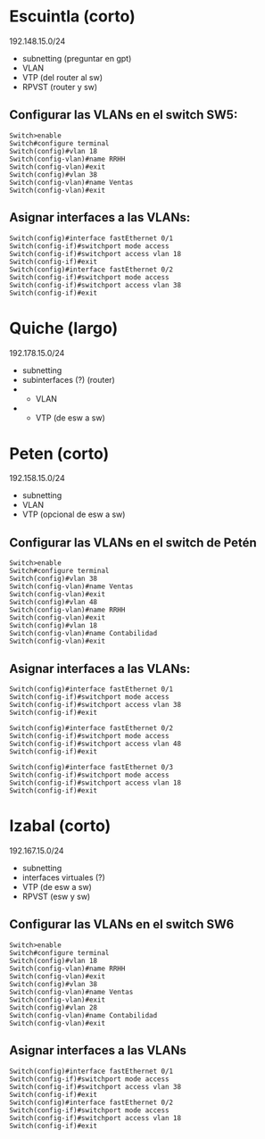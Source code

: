 # Escuintla (corto)
192.148.15.0/24
- subnetting (preguntar en gpt)
- VLAN
- VTP (del router al sw) 
- RPVST (router y sw)

## Configurar las VLANs en el switch SW5: 
```
Switch>enable
Switch#configure terminal
Switch(config)#vlan 18
Switch(config-vlan)#name RRHH
Switch(config-vlan)#exit
Switch(config)#vlan 38
Switch(config-vlan)#name Ventas
Switch(config-vlan)#exit
```

## Asignar interfaces a las VLANs:

```
Switch(config)#interface fastEthernet 0/1
Switch(config-if)#switchport mode access
Switch(config-if)#switchport access vlan 18
Switch(config-if)#exit
Switch(config)#interface fastEthernet 0/2
Switch(config-if)#switchport mode access
Switch(config-if)#switchport access vlan 38
Switch(config-if)#exit
```


# Quiche (largo)
192.178.15.0/24
- subnetting
- subinterfaces (?) (router)
- - VLAN
- - VTP (de esw a sw)

# Peten (corto)
192.158.15.0/24
- subnetting
- VLAN
- VTP (opcional de esw a sw)

## Configurar las VLANs en el switch de Petén

```
Switch>enable
Switch#configure terminal
Switch(config)#vlan 38
Switch(config-vlan)#name Ventas
Switch(config-vlan)#exit
Switch(config)#vlan 48
Switch(config-vlan)#name RRHH
Switch(config-vlan)#exit
Switch(config)#vlan 18
Switch(config-vlan)#name Contabilidad
Switch(config-vlan)#exit

```

## Asignar interfaces a las VLANs:
```
Switch(config)#interface fastEthernet 0/1
Switch(config-if)#switchport mode access
Switch(config-if)#switchport access vlan 38
Switch(config-if)#exit

Switch(config)#interface fastEthernet 0/2
Switch(config-if)#switchport mode access
Switch(config-if)#switchport access vlan 48
Switch(config-if)#exit

Switch(config)#interface fastEthernet 0/3
Switch(config-if)#switchport mode access
Switch(config-if)#switchport access vlan 18
Switch(config-if)#exit

```

# Izabal (corto)
192.167.15.0/24
- subnetting
- interfaces virtuales (?)
- VTP (de esw a sw)
- RPVST (esw y sw)


## Configurar las VLANs en el switch SW6
```
Switch>enable
Switch#configure terminal
Switch(config)#vlan 18
Switch(config-vlan)#name RRHH
Switch(config-vlan)#exit
Switch(config)#vlan 38
Switch(config-vlan)#name Ventas
Switch(config-vlan)#exit
Switch(config)#vlan 28
Switch(config-vlan)#name Contabilidad
Switch(config-vlan)#exit
```

## Asignar interfaces a las VLANs

```
Switch(config)#interface fastEthernet 0/1
Switch(config-if)#switchport mode access
Switch(config-if)#switchport access vlan 38
Switch(config-if)#exit
Switch(config)#interface fastEthernet 0/2
Switch(config-if)#switchport mode access
Switch(config-if)#switchport access vlan 18
Switch(config-if)#exit
```

